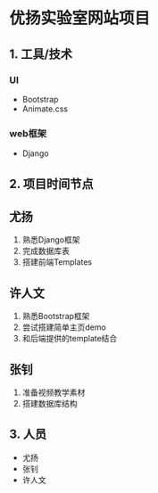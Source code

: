 # 优扬实验室网站项目

## 1. 工具/技术
### UI
* Bootstrap
* Animate.css

### web框架
* Django

## 2. 项目时间节点

## 尤扬
  1. 熟悉Django框架
  2. 完成数据库表
  3. 搭建前端Templates
## 许人文
  1. 熟悉Bootstrap框架
  2. 尝试搭建简单主页demo
  3. 和后端提供的template结合
## 张钊
  1. 准备视频教学素材
  2. 搭建数据库结构   


## 3. 人员

* 尤扬
* 张钊
* 许人文
